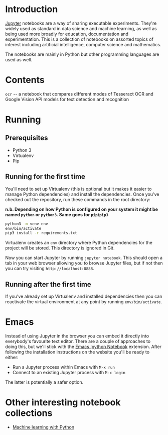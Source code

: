 # Introduction

[Jupyter](https://jupyter.org) notebooks are a way of sharing executable experiments. They're widely used as standard in data science and machine learning, as well as being used more broadly for education, documentation and experimentation. This is a collection of notebooks on assorted topics of interest including artificial intelligence, computer science and mathematics.

The notebooks are mainly in Python but other programming languages are used as well.

# Contents

`ocr` -- a notebook that compares different modes of Tesseract OCR and Google Vision API models for text detection and recognition

# Running

## Prerequisites

* Python 3
* Virtualenv
* Pip

## Running for the first time

You'll need to set up Virtualenv (this is optional but it makes it easier to manage Python dependencies) and install the dependencies. Once you've checked out the repository, run these commands in the root directory:

**n.b. Depending on how Python is configured on your system it might be named `python` or `python3`. Same goes for `pip`/`pip3`** 

```sh
python3 -m venv env
env/bin/activate
pip3 install -r requirements.txt
```

Virtualenv creates an `env` directory where Python dependencies for the project will be stored. This directory is ignored in Git.

Now you can start Jupyter by running `jupyter notebook`. This should open a tab in your web browser allowing you to browse Jupyter files, but if not then you can try visiting `http://localhost:8888`.

## Running after the first time

If you've already set up Virtualenv and installed dependencies then you can reactivate the virtual environment at any point by running `env/bin/activate`.

# Emacs

Instead of using Jupyter in the browser you can embed it directly into everybody's favourite text editor. There are a couple of approaches to doing this, but we'll stick with the [Emacs Ipython Notebook](http://millejoh.github.io/emacs-ipython-notebook) extension. After following the installation instructions on the website you'll be ready to either:

* Run a Jupyter process within Emacs with `M-x run`
* Connect to an existing Jupyter process with `M-x login`

The latter is potentially a safer option.

# Other interesting notebook collections

* [Machine learning with Python](https://github.com/tirthajyoti/Machine-Learning-with-Python)
